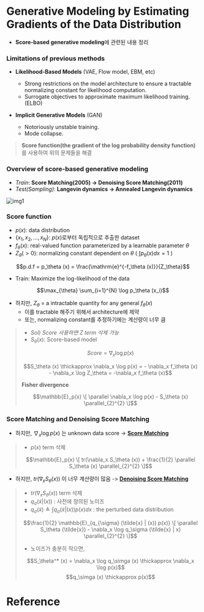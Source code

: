 # Generative Modeling by Estimating Gradients of the Data Distribution

- **Score-based generative modeling**에 관련된 내용 정리

### Limitations of previous methods

- **Likelihood-Based Models** (VAE, Flow model, EBM, etc)
  - Strong restrictions on the model architecture to ensure a tractable normalizing constant for likelihood computation.
  - Surrogate objectives to approximate maximum likelihood training. (ELBO)

- **Implicit Generative Models** (GAN)
  - Notoriously unstable training.
  - Mode collapse.

> **Score function(the gradient of the log probability density function)** 를 사용하여 위의 문제들을 해결

### Overview of score-based generative modeling

- *Train*: **Score Matching(2005) -> Denoising Score Matching(2011)**
- *Test(Sampling)*: **Langevin dynamics -> Annealed Langevin dynamics**

![img1](https://user-images.githubusercontent.com/76771847/186809602-1f1c1924-5261-4475-8c55-f521019f936c.jpg)

### Score function

- $p(x)$: data distribution
- $\lbrace x_1, x_2, ..., x_N \rbrace$: $p(x)$로부터 독립적으로 추출한 dataset
- $f_\theta(x)$: real-valued function parameterized by a learnable parameter $\theta$
- $Z_\theta (> 0)$: normalizing constant dependent on $\theta$ ( $\int p_\theta(x) dx = 1$ )

$$p.d.f = p_\theta (x) = \frac{\mathrm{e}^{-f_\theta (x)}}{Z_\theta}$$

- Train: Maximize the log-likelihood of the data

$$\max_{\theta} \sum_{i=1}^{N} \log p_\theta (x_i)$$

- 하지만, $Z_\theta$ = a intractable quantity for any general $f_\theta (x)$
  - 이를 tractable 해주기 위해서 architecture에 제약
  - 또는, normalizing constant를 추정하기에는 계산량이 너무 큼
  

> - *Sol) Score 사용하면 Z term 삭제 가능*
> - $S_\theta (x)$: Score-based model
> 
> $$Score = \nabla_x \log p(x)$$
> 
> $$S_\theta (x) \thickapprox \nabla_x \log p(x) = - \nabla_x f_\theta (x) - \nabla_x \log Z_\theta = -\nabla_x f_\theta (x)$$
> 
> **Fisher divergence**
>
> $$\mathbb{E}_p(x) \[ \parallel \nabla_x \log p(x) - S_\theta (x) \parallel_{2}^{2} \]$$

### Score Matching and Denoising Score Matching

- 하지만, $\nabla_x \log p(x)$ 는 unknown data score -> **[Score Matching](https://www.jmlr.org/papers/volume6/hyvarinen05a/hyvarinen05a.pdf)**

> - $p(x)$ term 삭제
> 
> $$\mathbb{E}_p(x) \[ tr(\nabla_x S_\theta (x)) + \frac{1}{2} \parallel S_\theta (x) \parallel_{2}^{2} \]$$
 
- 하지만, $tr(\nabla_x S_\theta (x))$ 이 너무 계산량이 많음 -> **[Denoising Score Matching](http://www.iro.umontreal.ca/~vincentp/Publications/smdae_techreport.pdf)**

> - $tr(\nabla_x S_\theta (x))$ term 삭제
> - $q_\sigma (\tilde{x} | (x))$ : 사전에 정의된 노이즈
> - $q_\sigma (\tilde{x}) \triangleq \int q_\sigma (\tilde{x} | (x)) p(x) dx$ : the perturbed data distribution
> 
> $$\frac{1}{2} \mathbb{E}_{q_{\sigma} (\tilde{x} | (x)) p(x)} \[ \parallel S_\theta (\tilde{x}) - \nabla_x \log q_\sigma (\tilde{x} | x) \parallel_{2}^{2} \]$$
> 
> - 노이즈가 충분히 작으면,
> 
> $$S_\theta^* (x) = \nabla_x \log q_\simga (x) \thickapprox \nabla_x \log p(x)$$
> $$q_\simga (x) \thickapprox p(x)$$


# Reference
